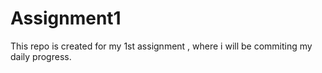 # Assignment1
This repo is created for my 1st assignment , where i will be commiting my daily progress.

